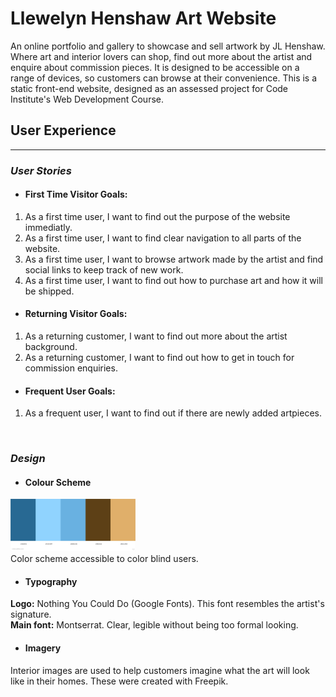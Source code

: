 # Llewelyn Henshaw Art Website

An online portfolio and gallery to showcase and sell artwork by JL Henshaw. Where art and interior lovers can shop, find out more about the artist and enquire about commission pieces. It is designed to be accessible on a range of devices, so customers can browse at their convenience. This is a static front-end website, designed as an assessed project for Code Institute's Web Development Course.

[//]: # (Add image here of finished website - on different screensizes if possible)


## User Experience
---

### _User Stories_


- #### First Time Visitor Goals:
1. As a first time user, I want to find out the purpose of the website immediatly.
2. As a first time user, I want to find clear navigation to all parts of the website.
3. As a first time user, I want to browse artwork made by the artist and find social links to keep track of new work.
4. As a first time user, I want to find out how to purchase art and how it will be shipped.

- #### Returning Visitor Goals:
1. As a returning customer, I want to find out more about the artist background.
2. As a returning customer, I want to find out how to get in touch for commission enquiries.


- #### Frequent User Goals:
1. As a frequent user, I want to find out if there are newly added artpieces.
<br>


### _Design_

- #### Colour Scheme

<img src="planning/color-scheme.jpg" width="200"/><br>
Color scheme accessible to color blind users.

- #### Typography

<strong>Logo:</strong> Nothing You Could Do (Google Fonts). This font resembles the artist's signature.<br>
<strong>Main font:</strong> Montserrat. Clear, legible without being too formal looking.

- #### Imagery

Interior images are used to help customers imagine what the art will look like in their homes. These were created with Freepik.

